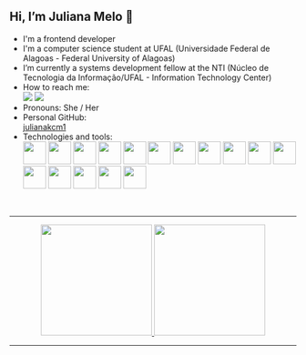## Hi, I’m Juliana Melo 👋
- I'm a frontend developer
- I'm a computer science student at UFAL (Universidade Federal de Alagoas - Federal University of Alagoas)
- I’m currently a systems development fellow at the NTI (Núcleo de Tecnologia da Informação/UFAL - Information Technology Center)
- How to reach me: <br>
  <div>
    <a href = "mailto:contato@julianakcmelo@gmail.com"><img loading="lazy" src="https://img.shields.io/badge/Gmail-D14836?style=for-the-badge&logo=gmail&logoColor=white" target="_blank"></a>
    <a href="https://www.linkedin.com/in/julianakcmelo/" target="_blank"><img loading="lazy" src="https://img.shields.io/badge/-LinkedIn-%230077B5?style=for-the-badge&logo=linkedin&logoColor=white" target="_blank"></a>
  </div>
- Pronouns: She / Her
- Personal GitHub: <br>
  [julianakcm1](https://github.com/julianakcm1)
- Technologies and tools:
  <br>
  <div>
    <img src="https://cdn.jsdelivr.net/gh/devicons/devicon@latest/icons/react/react-original.svg" width="40" height="40" />
    <img src="https://cdn.jsdelivr.net/gh/devicons/devicon@latest/icons/typescript/typescript-original.svg" width="40" height="40" />
    <img src="https://cdn.jsdelivr.net/gh/devicons/devicon@latest/icons/javascript/javascript-plain.svg" width="40" height="40" />
    <img src="https://cdn.jsdelivr.net/gh/devicons/devicon@latest/icons/css3/css3-original.svg" width="40" height="40" />
    <img src="https://cdn.jsdelivr.net/gh/devicons/devicon@latest/icons/html5/html5-original.svg" width="40" height="40" />
    <img src="https://cdn.jsdelivr.net/gh/devicons/devicon@latest/icons/figma/figma-original.svg" width="40" height="40" />
    <img src="https://cdn.jsdelivr.net/gh/devicons/devicon@latest/icons/materialui/materialui-original.svg" width="40" height="40" />
    <img src="https://cdn.jsdelivr.net/gh/devicons/devicon@latest/icons/git/git-original.svg" width="40" height="40" />
    <img src="https://cdn.jsdelivr.net/gh/devicons/devicon@latest/icons/github/github-original.svg" width="40" height="40" />
    <img src="https://cdn.jsdelivr.net/gh/devicons/devicon@latest/icons/gitlab/gitlab-original.svg" width="40" height="40" />
    <img src="https://cdn.jsdelivr.net/gh/devicons/devicon@latest/icons/vscode/vscode-original.svg" width="40" height="40" />
    <img src="https://cdn.jsdelivr.net/gh/devicons/devicon@latest/icons/linux/linux-original.svg" width="40" height="40" />
    <img src="https://cdn.jsdelivr.net/gh/devicons/devicon@latest/icons/jira/jira-original-wordmark.svg" width="40" height="40" />
    <img src="https://cdn.jsdelivr.net/gh/devicons/devicon@latest/icons/trello/trello-original-wordmark.svg" width="40" height="40" />
    <img src="https://cdn.jsdelivr.net/gh/devicons/devicon@latest/icons/notion/notion-original.svg" width="40" height="40" />
    <img src="https://cdn.jsdelivr.net/gh/devicons/devicon@latest/icons/canva/canva-original.svg" width="40" height="40" />
  </div>

<br>
<hr>
<div align="center" display="flex">
  <a href="https://github.com/julianakcmelo">
  <img loading="lazy" height="195em" src="https://github-readme-stats.vercel.app/api/top-langs/?username=julianakcmelo&layout=compact&langs_count=7&theme=dracula"/>
  <img loading="lazy" height="195em" src="https://github-readme-stats.vercel.app/api?username=julianakcmelo&show_icons=true&theme=dracula&include_all_commits=true&count_private=true"/>
</div>
<hr>
<!---
julianakcmelo/julianakcmelo is a ✨ special ✨ repository because its `README.md` (this file) appears on your GitHub profile.
You can click the Preview link to take a look at your changes.
--->
